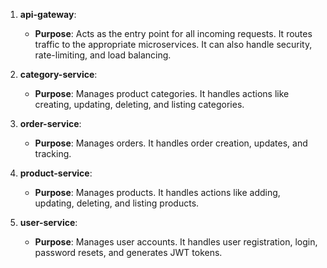 
1. **api-gateway**:
   - **Purpose**: Acts as the entry point for all incoming requests. It routes traffic to the appropriate microservices. It can also handle security, rate-limiting, and load balancing.

2. **category-service**:
   - **Purpose**: Manages product categories. It handles actions like creating, updating, deleting, and listing categories.

3. **order-service**:
   - **Purpose**: Manages orders. It handles order creation, updates, and tracking.

4. **product-service**:
   - **Purpose**: Manages products. It handles actions like adding, updating, deleting, and listing products.

5. **user-service**:
   - **Purpose**: Manages user accounts. It handles user registration, login, password resets, and generates JWT tokens.
